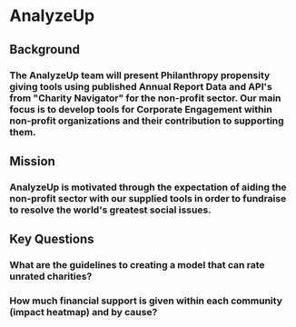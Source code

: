 # AnalyzeUp 
## Background
### The AnalyzeUp team will present Philanthropy propensity giving tools using published Annual Report Data and API's from "Charity Navigator" for the non-profit sector. Our main focus is to develop tools for Corporate Engagement within non-profit organizations and their contribution to supporting them. 

## Mission
### AnalyzeUp is motivated through the expectation of aiding the non-profit sector with our supplied tools in order to fundraise to resolve the world's greatest social issues. 

## Key Questions
### What are the guidelines to creating a model that can rate unrated charities?
### How much financial support is given within each community (impact heatmap) and by cause?
